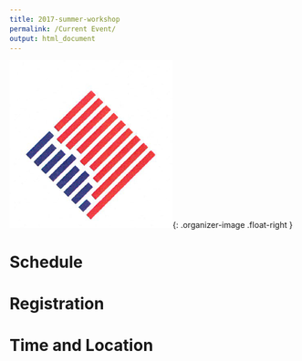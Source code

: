 ```yaml
---
title: 2017-summer-workshop
permalink: /Current Event/
output: html_document
---
```

![logo](../images/logo.jpg){: .organizer-image .float-right }

# Schedule


# Registration

# Time and Location

